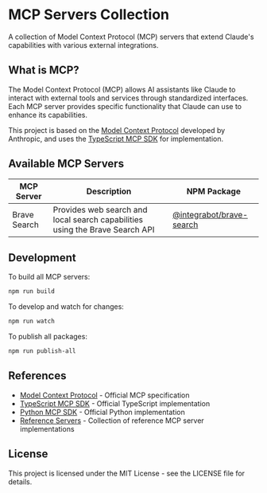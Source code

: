 # MCP Servers Collection

A collection of Model Context Protocol (MCP) servers that extend Claude's capabilities with various external integrations.

## What is MCP?

The Model Context Protocol (MCP) allows AI assistants like Claude to interact with external tools and services through standardized interfaces. Each MCP server provides specific functionality that Claude can use to enhance its capabilities.

This project is based on the [Model Context Protocol](https://github.com/anthropics/model-context-protocol) developed by Anthropic, and uses the [TypeScript MCP SDK](https://github.com/anthropics/model-context-protocol-typescript) for implementation.

## Available MCP Servers

| MCP Server | Description | NPM Package |
|------------|-------------|------------|
| Brave Search | Provides web search and local search capabilities using the Brave Search API | [@integrabot/brave-search](https://www.npmjs.com/package/@integrabot/brave-search) |

## Development

To build all MCP servers:

```bash
npm run build
```

To develop and watch for changes:

```bash
npm run watch
```

To publish all packages:

```bash
npm run publish-all
```

## References

- [Model Context Protocol](https://github.com/anthropics/model-context-protocol) - Official MCP specification
- [TypeScript MCP SDK](https://github.com/anthropics/model-context-protocol-typescript) - Official TypeScript implementation
- [Python MCP SDK](https://github.com/anthropics/model-context-protocol-python) - Official Python implementation
- [Reference Servers](https://github.com/anthropics/model-context-protocol-servers) - Collection of reference MCP server implementations

## License

This project is licensed under the MIT License - see the LICENSE file for details. 